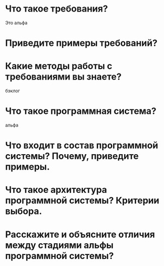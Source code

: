 # Что такое требования?

Это альфа

# Приведите примеры требований?

# Какие методы работы с требованиями вы знаете?

бэклог

# Что такое программная система?

альфа

# Что входит в состав программной системы? Почему, приведите примеры. 



# Что такое архитектура программной системы? Критерии выбора.



# Расскажите и объясните отличия между стадиями альфы программной системы?

